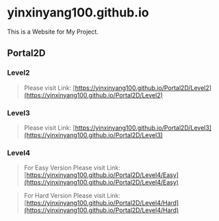 # yinxinyang100.github.io
This is a Website for My Project.
## Portal2D
### Level2
> Please visit Link: [https://yinxinyang100.github.io/Portal2D/Level2](https://yinxinyang100.github.io/Portal2D/Level2)
### Level3
> Please visit Link: [https://yinxinyang100.github.io/Portal2D/Level3](https://yinxinyang100.github.io/Portal2D/Level3)
### Level4
> For Easy Version
Please visit Link: [https://yinxinyang100.github.io/Portal2D/Level4/Easy](https://yinxinyang100.github.io/Portal2D/Level4/Easy)

> For Hard Version
Please visit Link: [https://yinxinyang100.github.io/Portal2D/Level4/Hard](https://yinxinyang100.github.io/Portal2D/Level4/Hard)